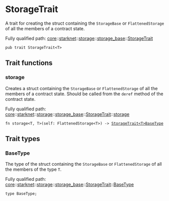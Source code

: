 # StorageTrait

A trait for creating the struct containing the `StorageBase` or `FlattenedStorage` of all the
members of a contract state.

Fully qualified path: [core](./core.md)::[starknet](./core-starknet.md)::[storage](./core-starknet-storage.md)::[storage_base](./core-starknet-storage-storage_base.md)::[StorageTrait](./core-starknet-storage-storage_base-StorageTrait.md)

<pre><code class="language-cairo">pub trait StorageTrait&lt;T&gt;</code></pre>

## Trait functions

### storage

Creates a struct containing the `StorageBase` or `FlattenedStorage` of all the members of a
contract state. Should be called from the `deref` method of the contract state.

Fully qualified path: [core](./core.md)::[starknet](./core-starknet.md)::[storage](./core-starknet-storage.md)::[storage_base](./core-starknet-storage-storage_base.md)::[StorageTrait](./core-starknet-storage-storage_base-StorageTrait.md)::[storage](./core-starknet-storage-storage_base-StorageTrait.md#storage)

<pre><code class="language-cairo">fn storage&lt;T, T&gt;(self: FlattenedStorage&lt;T&gt;) -&gt; <a href="core-starknet-storage-storage_base-StorageTrait.html">StorageTrait&lt;T&gt;BaseType</a></code></pre>


## Trait types

### BaseType

The type of the struct containing the `StorageBase` or `FlattenedStorage` of all the members
of the type `T`.

Fully qualified path: [core](./core.md)::[starknet](./core-starknet.md)::[storage](./core-starknet-storage.md)::[storage_base](./core-starknet-storage-storage_base.md)::[StorageTrait](./core-starknet-storage-storage_base-StorageTrait.md)::[BaseType](./core-starknet-storage-storage_base-StorageTrait.md#basetype)

<pre><code class="language-cairo">type BaseType;</code></pre>


